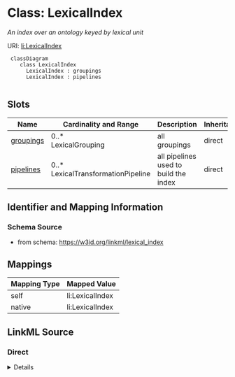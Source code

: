 # Class: LexicalIndex
_An index over an ontology keyed by lexical unit_




URI: [li:LexicalIndex](https://w3id.org/linkml/lexical_index/LexicalIndex)


```{mermaid}
 classDiagram
    class LexicalIndex
      LexicalIndex : groupings
      LexicalIndex : pipelines
      
```



<!-- no inheritance hierarchy -->


## Slots

| Name | Cardinality and Range | Description | Inheritance |
| ---  | --- | --- | --- |
| [groupings](groupings.md) | 0..* <br/> LexicalGrouping | all groupings | direct |
| [pipelines](pipelines.md) | 0..* <br/> LexicalTransformationPipeline | all pipelines used to build the index | direct |








## Identifier and Mapping Information







### Schema Source


* from schema: https://w3id.org/linkml/lexical_index





## Mappings

| Mapping Type | Mapped Value |
| ---  | ---  |
| self | li:LexicalIndex |
| native | li:LexicalIndex |


## LinkML Source

<!-- TODO: investigate https://stackoverflow.com/questions/37606292/how-to-create-tabbed-code-blocks-in-mkdocs-or-sphinx -->

### Direct

<details>
```yaml
name: LexicalIndex
description: An index over an ontology keyed by lexical unit
from_schema: https://w3id.org/linkml/lexical_index
rank: 1000
attributes:
  groupings:
    name: groupings
    description: all groupings
    from_schema: https://w3id.org/linkml/lexical_index
    rank: 1000
    multivalued: true
    range: LexicalGrouping
    inlined: true
  pipelines:
    name: pipelines
    description: all pipelines used to build the index
    from_schema: https://w3id.org/linkml/lexical_index
    rank: 1000
    multivalued: true
    range: LexicalTransformationPipeline
    inlined: true

```
</details>

### Induced

<details>
```yaml
name: LexicalIndex
description: An index over an ontology keyed by lexical unit
from_schema: https://w3id.org/linkml/lexical_index
rank: 1000
attributes:
  groupings:
    name: groupings
    description: all groupings
    from_schema: https://w3id.org/linkml/lexical_index
    rank: 1000
    multivalued: true
    alias: groupings
    owner: LexicalIndex
    domain_of:
    - LexicalIndex
    range: LexicalGrouping
    inlined: true
  pipelines:
    name: pipelines
    description: all pipelines used to build the index
    from_schema: https://w3id.org/linkml/lexical_index
    rank: 1000
    multivalued: true
    alias: pipelines
    owner: LexicalIndex
    domain_of:
    - LexicalIndex
    range: LexicalTransformationPipeline
    inlined: true

```
</details>